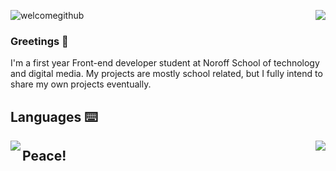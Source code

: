 ![welcomegithub](https://user-images.githubusercontent.com/49838649/172013470-a63a34c0-db4b-435a-9a3a-639986ab56d4.gif) <img align="right" src="https://c.tenor.com/kT6SqaUp2j4AAAAi/ami-fat-cat-confused.gif"></img>


### Greetings 🙏


I'm a first year Front-end developer student at Noroff School of technology and digital media. 
My projects are mostly school related, but I fully intend to share my own projects eventually. 


##  Languages ⌨️

<a href="https://github.com/anuraghazra/github-readme-stats">
  <img align="left"  src="https://github-readme-stats.vercel.app/api?username=Mbr90&theme=radical" />
  
</a><a href="https://github.com/anuraghazra/github-readme-stats">
  <img align="right"  src="https://github-readme-stats.vercel.app/api/top-langs/?username=Mbr90&layout=compact" />
</a>




## Peace!


<!--
**Mbr90/Mbr90** is a ✨ _special_ ✨ repository because its `README.md` (this file) appears on your GitHub profile.



Here are some ideas to get you started:

- 🔭 I’m currently working on ...
- 🌱 I’m currently learning ...
- 👯 I’m looking to collaborate on ...
- 🤔 I’m looking for help with ...
- 💬 Ask me about ...
- 📫 How to reach me: ...
- 😄 Pronouns: ...
- ⚡ Fun fact: ...
-->
